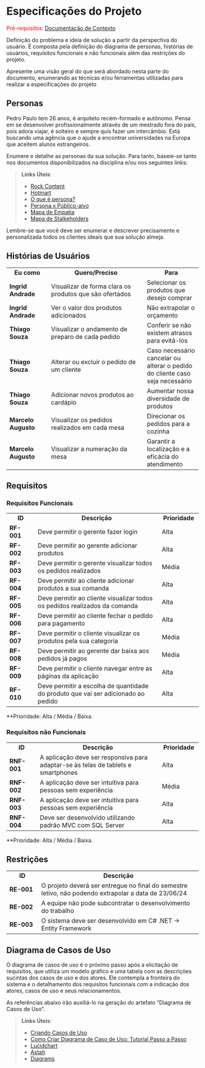 # Especificações do Projeto

<span style="color:red">Pré-requisitos: <a href="1-Documentação de Contexto.md"> Documentação de Contexto</a></span>

Definição do problema e ideia de solução a partir da perspectiva do usuário. É composta pela definição do  diagrama de personas, histórias de usuários, requisitos funcionais e não funcionais além das restrições do projeto.

Apresente uma visão geral do que será abordado nesta parte do documento, enumerando as técnicas e/ou ferramentas utilizadas para realizar a especificações do projeto


## Personas

Pedro Paulo tem 26 anos, é arquiteto recém-formado e autônomo. Pensa em se desenvolver profissionalmente através de um mestrado fora do país, pois adora viajar, é solteiro e sempre quis fazer um intercâmbio. Está buscando uma agência que o ajude a encontrar universidades na Europa que aceitem alunos estrangeiros.

Enumere e detalhe as personas da sua solução. Para tanto, baseie-se tanto nos documentos disponibilizados na disciplina e/ou nos seguintes links:

> **Links Úteis**:
> - [Rock Content](https://rockcontent.com/blog/personas/)
> - [Hotmart](https://blog.hotmart.com/pt-br/como-criar-persona-negocio/)
> - [O que é persona?](https://resultadosdigitais.com.br/blog/persona-o-que-e/)
> - [Persona x Público-alvo](https://flammo.com.br/blog/persona-e-publico-alvo-qual-a-diferenca/)
> - [Mapa de Empatia](https://resultadosdigitais.com.br/blog/mapa-da-empatia/)
> - [Mapa de Stalkeholders](https://www.racecomunicacao.com.br/blog/como-fazer-o-mapeamento-de-stakeholders/)
>
Lembre-se que você deve ser enumerar e descrever precisamente e personalizada todos os clientes ideais que sua solução almeja.


## Histórias de Usuários

<table>
<tbody>
<tr align=center>
<td width="150px"><b>Eu como</b></td>
<td width="500px"><b>Quero/Preciso</b></td>
<td width="200px"><b>Para</b></td>
</tr>
<tr>
<td><b>Ingrid Andrade</b></td>
<td>Visualizar de forma clara os produtos que são ofertados</td>
<td>Selecionar os produtos que desejo comprar</td>
</tr>
<tr>
<td><b>Ingrid Andrade</b></td>
<td>Ver o valor dos produtos adicionados</td>
<td>Não extrapolar o orçamento </td>
</tr>
<tr>
<td><b>Thiago Souza</b></td>
<td>Visualizar o andamento de preparo de cada pedido</td>
<td>Conferir se não existem atrasos para evitá-los</td>
</tr>
<tr>
<td><b>Thiago Souza</b></td>
<td>Alterar ou excluir o pedido de um cliente</td>
<td>Caso necessário cancelar ou alterar o pedido do cliente caso seja necessário</td>
</tr>
<tr>
<td><b>Thiago Souza</b></td>
<td>Adicionar novos produtos ao cardápio</td>
<td>Aumentar nossa diversidade de produtos</td>
</tr>
<tr>
<td><b>Marcelo Augusto</b></td>
<td>Visualizar os pedidos realizados em cada mesa</td>
<td>Direcionar os pedidos para a cozinha</td>
</tr>
<tr>
<td><b>Marcelo Augusto</b></td>
<td>Visualizar a numeração da mesa</td>
<td>Garantir a localização e a eficácia do atendimento</td>
</tr>
</tbody>
</table>


## Requisitos

### Requisitos Funcionais

<table>
<tbody>
<tr align=center>
<td width="100px"><b>ID</b></td>
<td width="650px"><b>Descrição</b></td>
<td width="100px"><b>Prioridade</b></td>
</tr>
<tr>
<td><b>RF-001</b></td>
<td>Deve permitir o gerente fazer login</td>
<td>Alta</td>
</tr>
<tr>
<td><b>RF-002</b></td>
<td>Deve permitir ao gerente adicionar produtos</td>
<td>Alta</td>
</tr>
<tr>
<td><b>RF-003</b></td>
<td>Deve permitir o gerente visualizar todos os pedidos realizados</td>
<td>Média</td>
</tr>
<tr>
<td><b>RF-004</b></td>
<td>Deve permitir ao cliente adicionar produtos a sua comanda  </td>
<td>Alta</td>
</tr>
<tr>
<td><b>RF-005</b></td>
<td>Deve permitir ao cliente visualizar todos os pedidos realizados da comanda</td>
<td>Alta</td>
</tr>
<tr>
<td><b>RF-006</b></td>
<td>Deve permitir ao cliente fechar o pedido para pagamento</td>
<td>Alta</td>
</tr>
<tr>
<td><b>RF-007</b></td>
<td>Deve permitir o cliente visualizar os produtos pela sua categoria</td>
<td>Média</td>
</tr>
<tr>
<td><b>RF-008</b></td>
<td>Deve permitir ao gerente dar baixa aos pedidos já pagos</td>
<td>Média</td>
</tr>
<tr>
<td><b>RF-009</b></td>
<td>Deve permitir o cliente navegar entre as páginas da aplicação</td>
<td>Alta</td>
</tr>
<tr>
<td><b>RF-010</b></td>
<td>Deve permitir a escolha de quantidade do produto que vai ser adicionado ao pedido</td>
<td>Alta</td>
</tr>
</tbody>
</table>

**Prioridade: Alta / Média / Baixa. 


### Requisitos não Funcionais

<table>
<tbody>
<tr align=center>
<td width="100px"><b>ID</b></td>
<td width="650px"><b>Descrição</b></td>
<td width="100px"><b>Prioridade</b></td>
</tr>
<tr>
<td><b>RNF-001</b></td>
<td>A aplicação deve ser responsiva para adaptar-se às telas de tablets e smartphones</td>
<td>Alta</td>
</tr>
<tr>
<td><b>RNF-002</b></td>
<td>A aplicação deve ser intuitiva para pessoas sem experiência</td>
<td>Média</td>
</tr>
<tr>
<td><b>RNF-003</b></td>
<td>A aplicação deve ser intuitiva para pessoas sem experiência</td>
<td>Alta</td>
</tr>
<tr>
<td><b>RNF-004</b></td>
<td>Deve ser desenvolvido utilizando padrão MVC com SQL Server</td>
<td>Alta</td>
</tr>
</tbody>
</table>

**Prioridade: Alta / Média / Baixa. 


## Restrições

<table>
<tbody>
<tr align=center>
<td width="100px"><b>ID</b></td>
<td width="650px"><b>Descrição</b></td>
</tr>
<tr>
<td><b>RE-001</b></td>
<td>O projeto deverá ser entregue no final do semestre letivo, não podendo extrapolar a data de 23/06/24</td>
</tr>
<tr>
<td><b>RE-002</b></td>
<td>A equipe não pode subcontratar o desenvolvimento do trabalho</td>
</tr>
<tr>
<td><b>RE-003</b></td>
<td>O sistema deve ser desenvolvido em C# .NET -> Entity Framework</td>
</tr>
</tbody>
</table>


## Diagrama de Casos de Uso

O diagrama de casos de uso é o próximo passo após a elicitação de requisitos, que utiliza um modelo gráfico e uma tabela com as descrições sucintas dos casos de uso e dos atores. Ele contempla a fronteira do sistema e o detalhamento dos requisitos funcionais com a indicação dos atores, casos de uso e seus relacionamentos. 

As referências abaixo irão auxiliá-lo na geração do artefato “Diagrama de Casos de Uso”.

> **Links Úteis**:
> - [Criando Casos de Uso](https://www.ibm.com/docs/pt-br/elm/6.0?topic=requirements-creating-use-cases)
> - [Como Criar Diagrama de Caso de Uso: Tutorial Passo a Passo](https://gitmind.com/pt/fazer-diagrama-de-caso-uso.html/)
> - [Lucidchart](https://www.lucidchart.com/)
> - [Astah](https://astah.net/)
> - [Diagrams](https://app.diagrams.net/)
